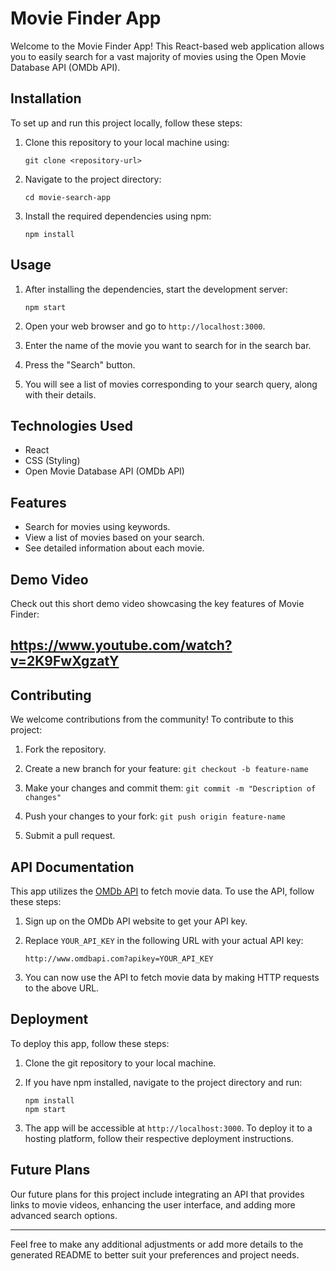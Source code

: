 

# Movie Finder App

Welcome to the Movie Finder App! This React-based web application allows you to easily search for a vast majority of movies using the Open Movie Database API (OMDb API).

## Installation

To set up and run this project locally, follow these steps:

1. Clone this repository to your local machine using:
   ```
   git clone <repository-url>
   ```

2. Navigate to the project directory:
   ```
   cd movie-search-app
   ```

3. Install the required dependencies using npm:
   ```
   npm install
   ```

## Usage

1. After installing the dependencies, start the development server:
   ```
   npm start
   ```

2. Open your web browser and go to `http://localhost:3000`.

3. Enter the name of the movie you want to search for in the search bar.

4. Press the "Search" button.

5. You will see a list of movies corresponding to your search query, along with their details.

## Technologies Used

- React
- CSS (Styling)
- Open Movie Database API (OMDb API)

## Features

- Search for movies using keywords.
- View a list of movies based on your search.
- See detailed information about each movie.
## Demo Video

Check out this short demo video showcasing the key features of Movie Finder:
## https://www.youtube.com/watch?v=2K9FwXgzatY

## Contributing

We welcome contributions from the community! To contribute to this project:

1. Fork the repository.

2. Create a new branch for your feature: `git checkout -b feature-name`

3. Make your changes and commit them: `git commit -m "Description of changes"`

4. Push your changes to your fork: `git push origin feature-name`

5. Submit a pull request.

## API Documentation

This app utilizes the [OMDb API](http://www.omdbapi.com) to fetch movie data. To use the API, follow these steps:

1. Sign up on the OMDb API website to get your API key.

2. Replace `YOUR_API_KEY` in the following URL with your actual API key:
   ```
   http://www.omdbapi.com?apikey=YOUR_API_KEY
   ```

3. You can now use the API to fetch movie data by making HTTP requests to the above URL.

## Deployment

To deploy this app, follow these steps:

1. Clone the git repository to your local machine.

2. If you have npm installed, navigate to the project directory and run:
   ```
   npm install
   npm start
   ```

3. The app will be accessible at `http://localhost:3000`. To deploy it to a hosting platform, follow their respective deployment instructions.

## Future Plans

Our future plans for this project include integrating an API that provides links to movie videos, enhancing the user interface, and adding more advanced search options.

---

Feel free to make any additional adjustments or add more details to the generated README to better suit your preferences and project needs.
